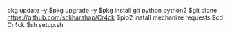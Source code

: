 pkg update -y
 $pkg upgrade -y 
$pkg install git python python2
 $git clone https://github.com/soliharahap/Cr4ck
$pip2 install mechanize requests 
$cd Cr4ck
 $sh setup.sh
